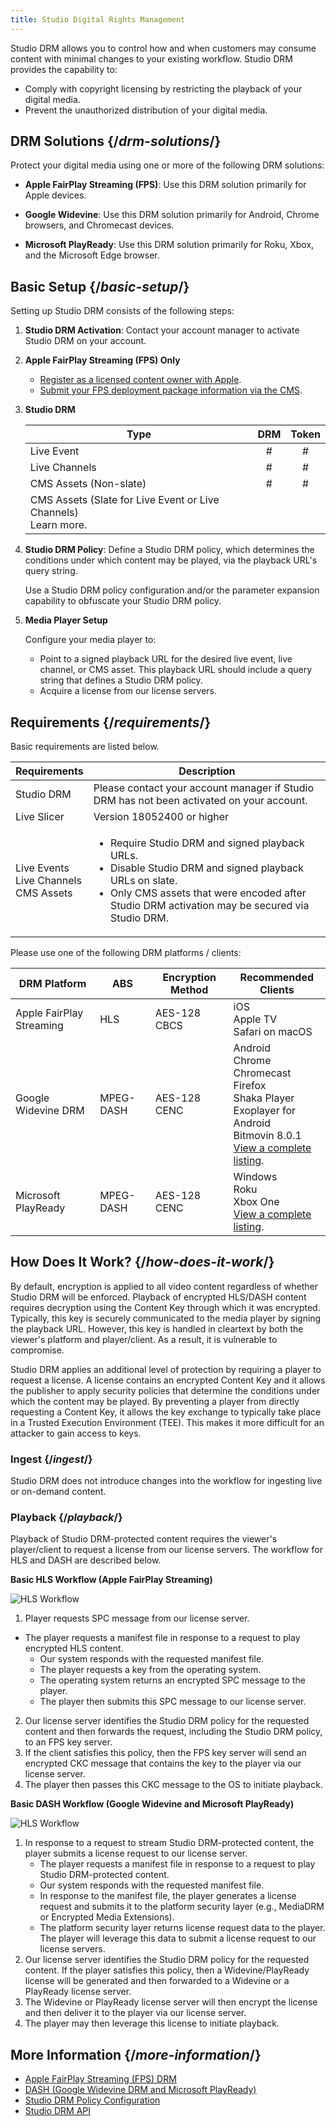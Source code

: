 ```yaml
---
title: Studio Digital Rights Management
---
```


Studio DRM allows you to control how and when customers may consume content with minimal changes to your existing workflow. Studio DRM provides the capability to:

- Comply with copyright licensing by restricting the playback of your digital media.
- Prevent the unauthorized distribution of your digital media.

## DRM Solutions  {/*drm-solutions*/}

Protect your digital media using one or more of the following DRM solutions:

- **Apple FairPlay Streaming (FPS)**: Use this DRM solution primarily for Apple devices.

- **Google Widevine**: Use this DRM solution primarily for Android, Chrome browsers, and Chromecast devices.

- **Microsoft PlayReady**: Use this DRM solution primarily for Roku, Xbox, and the Microsoft Edge browser.

## Basic Setup  {/*basic-setup*/}

Setting up Studio DRM consists of the following steps:

1. **Studio DRM Activation**: Contact your account manager to activate Studio DRM on your account.

2. **Apple FairPlay Streaming (FPS) Only**
   - [Register as a licensed content owner with Apple](https://developer.apple.com/contact/fps/).
   - [Submit your FPS deployment package information via the CMS](/uplynk/manage/content_protection/apple_fps).

3. **Studio DRM**

    | Type | DRM | Token |
    |---|:---:|:---:|
    | Live Event | # | # |
    | Live Channels | # | # |
    | CMS Assets (Non-slate) | # | # |
    | CMS Assets (Slate for Live Event or Live Channels)<br />Learn more. |   |   |

4. **Studio DRM Policy**: Define a Studio DRM policy, which determines the conditions under which content may be played, via the playback URL's query string.

    <Tip>Use a Studio DRM policy configuration and/or the parameter expansion capability to obfuscate your Studio DRM policy.</Tip>

5. **Media Player Setup**

    Configure your media player to:<br />
    - Point to a signed playback URL for the desired live event, live channel, or CMS asset. This playback URL should include a query string that defines a Studio DRM policy.
    - Acquire a license from our license servers.

## Requirements  {/*requirements*/}

Basic requirements are listed below.

| Requirements | Description |
|---|---|
| Studio DRM | Please contact your account manager if Studio DRM has not been activated on your account. |
| Live Slicer | Version 18052400 or higher |
| Live Events<br />Live Channels<br />CMS Assets | <ul><li>Require Studio DRM and signed playback URLs.</li><li>Disable Studio DRM and signed playback URLs on slate.</li><li>Only CMS assets that were encoded after Studio DRM activation may be secured via Studio DRM.</li></ul>|

Please use one of the following DRM platforms / clients:

| DRM Platform | ABS | Encryption Method | Recommended Clients |
|---|---|---|---|
| Apple FairPlay Streaming | HLS | AES-128 CBCS | iOS<br />Apple TV<br />Safari on macOS |
| Google Widevine DRM | MPEG-DASH | AES-128 CENC | Android<br />Chrome<br />Chromecast<br />Firefox<br />Shaka Player<br />Exoplayer for Android<br />Bitmovin 8.0.1<br />[View a complete listing](https://storage.googleapis.com/wvdocs/Widevine_DRM_Getting_Started.pdf). |
| Microsoft PlayReady | MPEG-DASH | AES-128 CENC | Windows<br />Roku<br />Xbox One<br />[View a complete listing](https://docs.microsoft.com/en-us/playready/overview/developing-applications). |

## How Does It Work?  {/*how-does-it-work*/}

By default, encryption is applied to all video content regardless of whether Studio DRM will be enforced. Playback of encrypted HLS/DASH content requires decryption using the Content Key through which it was encrypted. Typically, this key is securely communicated to the media player by signing the playback URL. However, this key is handled in cleartext by both the viewer's platform and player/client. As a result, it is vulnerable to compromise.

Studio DRM applies an additional level of protection by requiring a player to request a license. A license contains an encrypted Content Key and it allows the publisher to apply security policies that determine the conditions under which the content may be played. By preventing a player from directly requesting a Content Key, it allows the key exchange to typically take place in a Trusted Execution Environment (TEE). This makes it more difficult for an attacker to gain access to keys.

### Ingest  {/*ingest*/}

Studio DRM does not introduce changes into the workflow for ingesting live or on-demand content.

### Playback  {/*playback*/}

Playback of Studio DRM-protected content requires the viewer's player/client to request a license from our license servers. The workflow for HLS and DASH are described below.

**Basic HLS Workflow (Apple FairPlay Streaming)**

![HLS Workflow](/images/uplynk/hls-fps.png)

1. Player requests SPC message from our license server.
- The player requests a manifest file in response to a request to play encrypted HLS content.
    - Our system responds with the requested manifest file.
    - The player requests a key from the operating system.
    - The operating system returns an encrypted SPC message to the player.
    - The player then submits this SPC message to our license server.
2. Our license server identifies the Studio DRM policy for the requested content and then forwards the request, including the Studio DRM policy, to an FPS key server.
3. If the client satisfies this policy, then the FPS key server will send an encrypted CKC message that contains the key to the player via our license server.
4. The player then passes this CKC message to the OS to initiate playback.

**Basic DASH Workflow (Google Widevine and Microsoft PlayReady)**

![HLS Workflow](/images/uplynk/dash-wv.png)

1. In response to a request to stream Studio DRM-protected content, the player submits a license request to our license server.
    - The player requests a manifest file in response to a request to play Studio DRM-protected content.
    - Our system responds with the requested manifest file.
    - In response to the manifest file, the player generates a license request and submits it to the platform security layer (e.g., MediaDRM or Encrypted Media Extensions).
    - The platform security layer returns license request data to the player. The player will leverage this data to submit a license request to our license servers.
2. Our license server identifies the Studio DRM policy for the requested content. If the player satisfies this policy, then a Widevine/PlayReady license will be generated and then forwarded to a Widevine or a PlayReady license server.
3. The Widevine or PlayReady license server will then encrypt the license and then deliver it to the player via our license server.
4. The player may then leverage this license to initiate playback.

## More Information  {/*more-information*/}

- [Apple FairPlay Streaming (FPS) DRM](/uplynk/manage/content_protection/apple_fps)
- [DASH (Google Widevine DRM and Microsoft PlayReady)](/uplynk/manage/content_protection/studio_drm/dash)
- [Studio DRM Policy Configuration](/uplynk/manage/content_protection/policy_configuration)
- [Studio DRM API](https://docs.edgecast.com/video/Content/Develop/Studio-DRM-API.htm)

